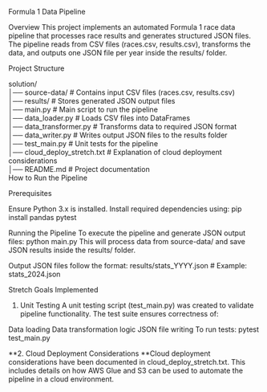 Formula 1 Data Pipeline

Overview
This project implements an automated Formula 1 race data pipeline that processes race results and generates structured JSON files. The pipeline reads from CSV files (races.csv, results.csv), transforms the data, and outputs one JSON file per year inside the results/ folder.

Project Structure

solution/  
│── source-data/        # Contains input CSV files (races.csv, results.csv)  
│── results/            # Stores generated JSON output files  
│── main.py             # Main script to run the pipeline  
│── data_loader.py      # Loads CSV files into DataFrames  
│── data_transformer.py # Transforms data to required JSON format  
│── data_writer.py      # Writes output JSON files to the results folder  
│── test_main.py        # Unit tests for the pipeline  
│── cloud_deploy_stretch.txt # Explanation of cloud deployment considerations  
│── README.md           # Project documentation  
How to Run the Pipeline

Prerequisites

Ensure Python 3.x is installed.
Install required dependencies using:
pip install pandas pytest

Running the Pipeline
To execute the pipeline and generate JSON output files:
python main.py
This will process data from source-data/ and save JSON results inside the results/ folder.

Output JSON files follow the format:
results/stats_YYYY.json  # Example: stats_2024.json


Stretch Goals Implemented
1. Unit Testing
A unit testing script (test_main.py) was created to validate pipeline functionality.
The test suite ensures correctness of:

Data loading
Data transformation logic
JSON file writing
To run tests:
pytest test_main.py

**2. Cloud Deployment Considerations
**Cloud deployment considerations have been documented in cloud_deploy_stretch.txt.
This includes details on how AWS Glue and S3 can be used to automate the pipeline in a cloud environment.
